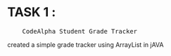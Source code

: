 ﻿# TASK 1 :<br>
 <pre>    CodeAlpha_Student_Grade_Tracker</pre>
created a simple grade tracker using ArrayList in jAVA
